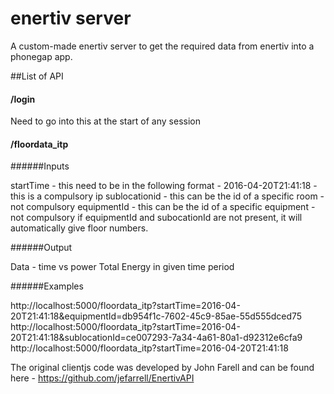 # enertiv server

A custom-made enertiv server to get the required data from enertiv into a phonegap app.

##List of API

#### /login

Need to go into this at the start of any session

#### /floordata_itp

######Inputs

startTime - this need to be in the following format - 2016-04-20T21:41:18 - this is a compulsory ip
sublocationid - this can be the id of a specific room - not compulsory
equipmentId - this can be the id of a specific equipment - not compulsory
if equipmentId and subocationId are not present, it will automatically give floor numbers.

######Output

Data - time vs power
Total Energy in given time period

######Examples

http://localhost:5000/floordata_itp?startTime=2016-04-20T21:41:18&equipmentId=db954f1c-7602-45c9-85ae-55d555dced75
http://localhost:5000/floordata_itp?startTime=2016-04-20T21:41:18&sublocationId=ce007293-7a34-4a61-80a1-d92312e6cfa9
http://localhost:5000/floordata_itp?startTime=2016-04-20T21:41:18

The original clientjs code was developed by John Farell and can be found here - https://github.com/jefarrell/EnertivAPI
